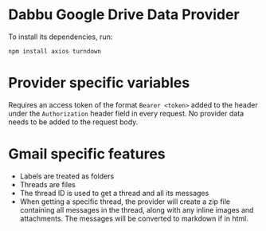 # Dabbu Google Drive Data Provider

To install its dependencies, run:

`npm install axios turndown`

# Provider specific variables

Requires an access token of the format `Bearer <token>` added to the header under the `Authorization` header field in every request. No provider data needs to be added to the request body.

# Gmail specific features

- Labels are treated as folders
- Threads are files
- The thread ID is used to get a thread and all its messages
- When getting a specific thread, the provider will create a zip file containing all messages in the thread, along with any inline images and attachments. The messages will be converted to markdown if in html.
